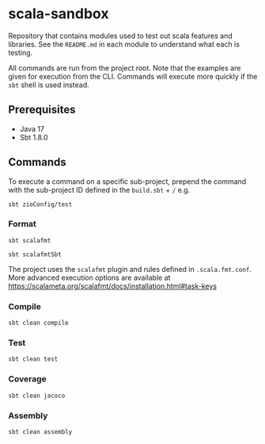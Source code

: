 # scala-sandbox

Repository that contains modules used to test out scala features and libraries.  See the `README.md` in each module to 
understand what each is testing.

All commands are run from the project root.  Note that the examples are given for execution from the CLI.  Commands will 
execute more quickly if the `sbt` shell is used instead.

## Prerequisites

* Java 17
* Sbt 1.8.0

## Commands

To execute a command on a specific sub-project, prepend the command with the sub-project ID defined in the `build.sbt` + `/` e.g.
```
sbt zioConfig/test
```

### Format

```shell
sbt scalafmt
```

```shell
sbt scalafmtSbt
```
The project uses the `scalafmt` plugin and rules defined in `.scala.fmt.conf`.  More advanced execution options are 
available at https://scalameta.org/scalafmt/docs/installation.html#task-keys

### Compile

```shell
sbt clean compile
```

### Test

```shell
sbt clean test
```

### Coverage

```shell
sbt clean jacoco
```

### Assembly

```shell
sbt clean assembly
```
